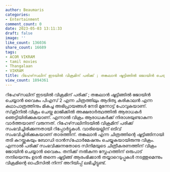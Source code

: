 ```yaml
---
author: Beaumaris
categories:
- Entertainment
comment_count: 0
date: 2023-05-03 13:11:33
draft: false
image: ''
like_count: 136036
share_count: 16689
tags:
- ACOR VIKRAM
- tamil movies
- Thangalaan
- VIKRAM
title: റിഹേഴ്‌സലിന് ഇടയിൽ വിക്രമിന് പരിക്ക് ; തങ്കലാൻ ഷൂട്ടിങ്ങിൽ ജോയിൻ ചെയ്യാൻ വൈകും
view_count: 1894361
---
```


റിഹേഴ്‌സലിന് ഇടയിൽ വിക്രമിന് പരിക്ക് ; തങ്കലാൻ ഷൂട്ടിങ്ങിൽ ജോയിൻ ചെയ്യാൻ വൈകും പിഎസ് 2 എന്ന ചിത്രത്തിലും ആദിത്യ കരികാലൻ എന്ന കഥാപാത്രത്തിനും മികച്ച അഭിപ്രായങ്ങൾ നേടി മുന്നോട്ട് പോവുകയാണ്. സ്‌ക്രീനിൽ വിക്രം ചെയ്ത മാജിക്കിൽ അക്ഷരാർത്ഥത്തിൽ ആരാധകർ ഞെട്ടിയിരിക്കുകയാണ്. എന്നാൽ വിക്രം ആരാധകർക്ക് നിരാശയുണ്ടാകുന്ന വാർത്തയാണ് വരുന്നത്. റിഹേഴ്‌സലിനിടയിൽ വിക്രമിന് പരിക്ക് സംഭവിച്ചിരിക്കുന്നതായി റിപ്പോർട്ടുകൾ. വാരിയെല്ലിന് ഒടിവ് സംഭവിച്ചിരിക്കുകയാണ് താരത്തിന്. തങ്കലാൻ എന്ന ചിത്രത്തിന്റെ ഷൂട്ടിങ്ങിനായി തടി കുറയ്ക്കുകയും ബോഡി ട്രാൻസ്‌ഫോർമേഷനും ചെയ്യുകയായിരുന്നു വിക്രം. എന്നാൽ പരിക്ക് സംഭവിക്കുന്നതോടെ സിനിമയുടെ ചിത്രീകരണത്തിന് വിക്രം ജോയിൻ ചെയ്യാൻ വൈകും. തനിക്ക് നൽകുന്ന സ്നേഹത്തിന് ഒരുപാട് നന്ദിയെന്നും ഉടൻ തന്നെ ഷൂട്ടിങ്ങ് ആരംഭിക്കാൻ തയ്യാറെടുപ്പുകൾ നടത്തുമെന്നും വിക്രമിന്റെ ഓഫീസിൽ നിന്ന് അറിയിപ്പ് ലഭിച്ചിട്ടുണ്ട്.